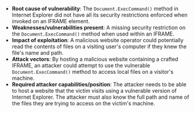 - **Root cause of vulnerability**: The `Document.ExecCommand()` method in Internet Explorer did not have all its security restrictions enforced when invoked on an IFRAME element.
- **Weaknesses/vulnerabilities present**: A missing security restriction on the `Document.ExecCommand()` method when used within an IFRAME.
- **Impact of exploitation**: A malicious website operator could potentially read the contents of files on a visiting user's computer if they knew the file's name and path.
- **Attack vectors**: By hosting a malicious website containing a crafted IFRAME, an attacker could attempt to use the vulnerable `Document.ExecCommand()` method to access local files on a visitor's machine.
- **Required attacker capabilities/position**: The attacker needs to be able to host a website that the victim visits using a vulnerable version of Internet Explorer. The attacker must also know the full path and name of the files they are trying to access on the victim's machine.